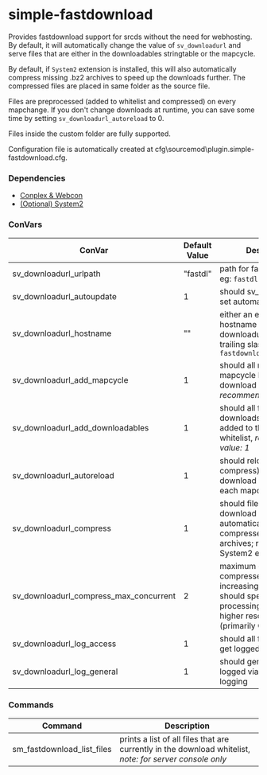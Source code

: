# simple-fastdownload

Provides fastdownload support for srcds without the need for webhosting. By default, it will automatically change the value of `sv_downloadurl` and serve files that are either in the downloadables stringtable or the mapcycle.

By default, if `System2` extension is installed, this will also automatically compress missing .bz2 archives to speed up the downloads further. The compressed files are placed in same folder as the source file.

Files are preprocessed (added to whitelist and compressed) on every mapchange. If you don't change downloads at runtime, you can save some time by setting `sv_downloadurl_autoreload` to 0.

Files inside the custom folder are fully supported.

Configuration file is automatically created at cfg\sourcemod\plugin.simple-fastdownload.cfg.

### Dependencies
* [Conplex & Webcon](https://forums.alliedmods.net/showthread.php?t=270962)
* [(Optional) System2](https://forums.alliedmods.net/showthread.php?t=146019)

### ConVars
ConVar | Default Value | Description 
------ | ------- | --------- 
sv_downloadurl_urlpath | "fastdl" | path for fastdownload url eg: `fastdl`
sv_downloadurl_autoupdate | 1 | should sv_downloadurl be set automatically
sv_downloadurl_hostname | "" | either an empty string, or hostname to use in downloadurl with no trailing slash eg: `fastdownload.example.com`
sv_downloadurl_add_mapcycle | 1 | should all maps in the mapcycle be added to the download whitelist, *recommended value: 1*
sv_downloadurl_add_downloadables | 1 | should all files in the downloads table be added to the download whitelist, *recommended value: 1*
sv_downloadurl_autoreload | 1 | should reload (and compress) files in the download whitelist on each mapchange
sv_downloadurl_compress | 1 | should files in the download whitelist get automatically compressed as bz2 archives; requires System2 extension
sv_downloadurl_compress_max_concurrent | 2 | maximum concurrently compressed files; increasing this value should speed up processing at the cost of higher resource usage (primarily CPU)
sv_downloadurl_log_access | 1 | should all fastDL requests get logged
sv_downloadurl_log_general | 1 | should general info get logged via Sourcemod logging

### Commands
Command | Description
------ | ------
sm_fastdownload_list_files | prints a list of all files that are currently in the download whitelist, *note: for server console only*
